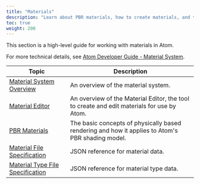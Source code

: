 ```yaml
---
title: "Materials"
description: "Learn about PBR materials, how to create materials, and the Material Editor in the Atom Renderer."
toc: true
weight: 200
---  
```


This section is a high-level guide for working with materials in Atom. 

For more technical details, see [Atom Developer Guide - Material System](/docs/atom-guide/dev-guide/materials/).

| Topic                        | Description |
|--------------------------------------|---------|
| [Material System Overview](material-system/) | An overview of the material system. |
| [Material Editor](material-editor/) | An overview of the Material Editor, the tool to create and edit materials for use by Atom. |
| [PBR Materials](pbr/) | The basic concepts of physically based rendering and how it applies to Atom's PBR shading model. |
| [Material File Specification](material-file-spec/) | JSON reference for material data. |
| [Material Type File Specification](material-type-file-spec/) | JSON reference for material type data. |


